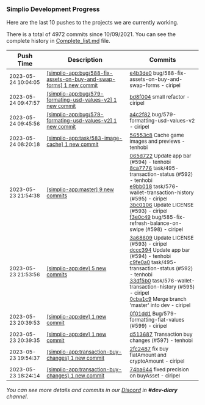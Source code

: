 
### Simplio Development Progress

Here are the last 10 pushes to the projects we are currently working.

There is a total of 4972 commits since 10/09/2021. You can see the complete history in
 [Complete_list.md](Complete_list.md) file.

| Push Time | Description | Commits |
| --- | --- | --- |
| <sub>2023-05-24 10:04:05</sub> | <sub>[[simplio-app:bug/588\-fix\-assets\-on\-buy\-and\-swap\-forms] 1 new commit](https://github.com/SimplioOfficial/simplio-app/commit/e4b3de089dd71d85b20e24e4d284b283a828e103)</sub> | <sub>[e4b3de0](https://github.com/SimplioOfficial/simplio-app/commit/e4b3de089dd71d85b20e24e4d284b283a828e103) bug/588-fix-assets-on-buy-and-swap-forms - ciripel</sub> |
| <sub>2023-05-24 09:47:57</sub> | <sub>[[simplio-app:bug/579\-formating\-usd\-values\-v2] 1 new commit](https://github.com/SimplioOfficial/simplio-app/commit/bd8f00429def316d6dc3468127793efafa5ee9ac)</sub> | <sub>[bd8f004](https://github.com/SimplioOfficial/simplio-app/commit/bd8f00429def316d6dc3468127793efafa5ee9ac) small refactor - ciripel</sub> |
| <sub>2023-05-24 09:45:56</sub> | <sub>[[simplio-app:bug/579\-formating\-usd\-values\-v2] 1 new commit](https://github.com/SimplioOfficial/simplio-app/commit/a4c2f8238dbe8d539a2215f76a96e649e32b3117)</sub> | <sub>[a4c2f82](https://github.com/SimplioOfficial/simplio-app/commit/a4c2f8238dbe8d539a2215f76a96e649e32b3117) bug/579-formatting-usd-values-v2 - ciripel</sub> |
| <sub>2023-05-24 08:20:18</sub> | <sub>[[simplio-app:task/583\-image\-cache] 1 new commit](https://github.com/SimplioOfficial/simplio-app/commit/56553c88f00b3e89dcbe90d17dea23e7bb6dc900)</sub> | <sub>[56553c8](https://github.com/SimplioOfficial/simplio-app/commit/56553c88f00b3e89dcbe90d17dea23e7bb6dc900) Cache game images and previews - tenhobi</sub> |
| <sub>2023-05-23 21:54:38</sub> | <sub>[[simplio-app:master] 9 new commits](https://github.com/SimplioOfficial/simplio-app/compare/33df5b02bae2...b5d7cb93b8c2)</sub> | <sub>[065d722](https://github.com/SimplioOfficial/simplio-app/commit/065d722222a5fce0337aee72f70acb22bd9d1a70) Update app bar (#594) - tenhobi<br>[8ca7776](https://github.com/SimplioOfficial/simplio-app/commit/8ca77764a7521df1bf505388bda1f30a4281c23e) task/495-transaction-status (#592) - tenhobi<br>[e9bb018](https://github.com/SimplioOfficial/simplio-app/commit/e9bb0181b1824e061e6a1d6d7631cb50211082e3) task/576-wallet-transaction-history (#595) - ciripel<br>[3bc0106](https://github.com/SimplioOfficial/simplio-app/commit/3bc010612db221d8fa05f9dfa9b4a0b1ca7e9c3f) Update LICENSE (#593) - ciripel<br>[f3e0c49](https://github.com/SimplioOfficial/simplio-app/commit/f3e0c499df62a1526c6b723fa9dd462b0b1becdc) bug/585-fix-refresh-balance-on-swipe (#598) - ciripel</sub> |
| <sub>2023-05-23 21:53:56</sub> | <sub>[[simplio-app:dev] 5 new commits](https://github.com/SimplioOfficial/simplio-app/compare/0f01dd11ac56...0cba1c926eae)</sub> | <sub>[3a68609](https://github.com/SimplioOfficial/simplio-app/commit/3a68609f3eb3ba3d06f20a239fdd40a0186a4c11) Update LICENSE (#593) - ciripel<br>[dccc394](https://github.com/SimplioOfficial/simplio-app/commit/dccc3942f2a7d5b58ecd275347c8b068a2537faa) Update app bar (#594) - tenhobi<br>[c9fe0a0](https://github.com/SimplioOfficial/simplio-app/commit/c9fe0a0fe5689cbe4b05f0f70511a6372c6adfd6) task/495-transaction-status (#592) - tenhobi<br>[33df5b0](https://github.com/SimplioOfficial/simplio-app/commit/33df5b02bae24bfe6392c74ba942a606dcf02af9) task/576-wallet-transaction-history (#595) - ciripel<br>[0cba1c9](https://github.com/SimplioOfficial/simplio-app/commit/0cba1c926eaefd688c39d7497a5d65c023078bab) Merge branch 'master' into dev - ciripel</sub> |
| <sub>2023-05-23 20:39:53</sub> | <sub>[[simplio-app:dev] 1 new commit](https://github.com/SimplioOfficial/simplio-app/commit/0f01dd11ac567eb71d33b925a16c774fd8328613)</sub> | <sub>[0f01dd1](https://github.com/SimplioOfficial/simplio-app/commit/0f01dd11ac567eb71d33b925a16c774fd8328613) Bug/579-formatting-fiat-values (#599) - ciripel</sub> |
| <sub>2023-05-23 20:39:35</sub> | <sub>[[simplio-app:dev] 1 new commit](https://github.com/SimplioOfficial/simplio-app/commit/d5136879b8ae169f2be770c84f7646aeff754905)</sub> | <sub>[d513687](https://github.com/SimplioOfficial/simplio-app/commit/d5136879b8ae169f2be770c84f7646aeff754905) Transaction buy changes (#597) - tenhobi</sub> |
| <sub>2023-05-23 19:54:37</sub> | <sub>[[simplio-app:transaction\-buy\-changes] 1 new commit](https://github.com/SimplioOfficial/simplio-app/commit/2fc24870d5e3fa9b78833b8fc47ec23258f3ffc6)</sub> | <sub>[2fc2487](https://github.com/SimplioOfficial/simplio-app/commit/2fc24870d5e3fa9b78833b8fc47ec23258f3ffc6) fix buy fiatAmount and cryptoAmount - ciripel</sub> |
| <sub>2023-05-23 18:24:14</sub> | <sub>[[simplio-app:transaction\-buy\-changes] 1 new commit](https://github.com/SimplioOfficial/simplio-app/commit/74ba6448d20d776d2ca56c695be48aae625d3476)</sub> | <sub>[74ba644](https://github.com/SimplioOfficial/simplio-app/commit/74ba6448d20d776d2ca56c695be48aae625d3476) fixed precision on buyAsset - ciripel</sub> |

_You can see more details and commits in our [Discord](https://discord.gg/aKhjuwZmdP) in **#dev-diary** channel._

